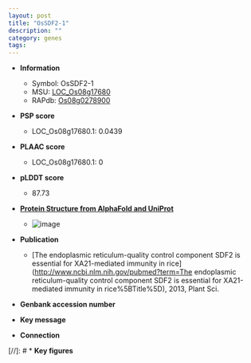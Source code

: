 ```yaml
---
layout: post
title: "OsSDF2-1"
description: ""
category: genes
tags: 
---
```


* **Information**  
    + Symbol: OsSDF2-1  
    + MSU: [LOC_Os08g17680](http://rice.plantbiology.msu.edu/cgi-bin/ORF_infopage.cgi?orf=LOC_Os08g17680)  
    + RAPdb: [Os08g0278900](http://rapdb.dna.affrc.go.jp/viewer/gbrowse_details/irgsp1?name=Os08g0278900)  

* **PSP score**  
    + LOC_Os08g17680.1: 0.0439 

* **PLAAC score**  
    + LOC_Os08g17680.1: 0 

* **pLDDT score**
    + 87.73

* **[Protein Structure from AlphaFold and UniProt](https://www.uniprot.org/uniprotkb/Q6ZCY5/entry#structure)**
    + ![image](https://ricepsp.github.io/images/Q6/AF-Q6ZCY5-F1.png)

* **Publication**  
    + [The endoplasmic reticulum-quality control component SDF2 is essential for XA21-mediated immunity in rice](http://www.ncbi.nlm.nih.gov/pubmed?term=The endoplasmic reticulum-quality control component SDF2 is essential for XA21-mediated immunity in rice%5BTitle%5D), 2013, Plant Sci.

* **Genbank accession number**  

* **Key message**  

* **Connection**  

[//]: # * **Key figures**  


